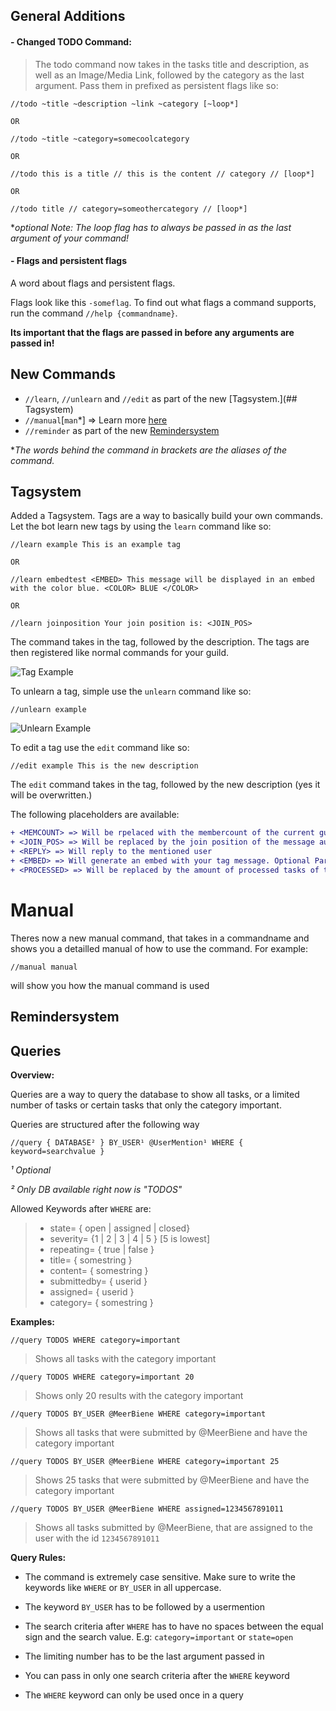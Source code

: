 ## General Additions

#### - Changed TODO Command:

> The todo command now takes in the tasks title and description, as well as an Image/Media Link, followed by the category as the last argument. Pass them in prefixed as persistent flags like so:

```
//todo ~title ~description ~link ~category [~loop*]

OR

//todo ~title ~category=somecoolcategory

OR

//todo this is a title // this is the content // category // [loop*]

OR

//todo title // category=someothercategory // [loop*]
```

\*_optional_
_Note: The loop flag has to always be passed in as the last argument of your command!_

#### - Flags and persistent flags

A word about flags and persistent flags.

Flags look like this `-someflag`. To find out what flags a command supports, run the command `//help {commandname}`.

**Its important that the flags are passed in before any arguments are passed in!**

## New Commands

- `//learn`, `//unlearn` and `//edit` as part of the new [Tagsystem.](## Tagsystem)
- `//manual`[`man`*] => Learn more [here](#Manual)
- `//reminder` as part of the new [Remindersystem](##Remindersystem)

\*_The words behind the command in brackets are the aliases of the command._

## Tagsystem

Added a Tagsystem. Tags are a way to basically build your own commands. Let the bot learn new tags by using the `learn` command like so:

```
//learn example This is an example tag

OR

//learn embedtest <EMBED> This message will be displayed in an embed with the color blue. <COLOR> BLUE </COLOR>

OR

//learn joinposition Your join position is: <JOIN_POS>
```

The command takes in the tag, followed by the description. The tags are then registered like normal commands for your guild.

![Tag Example](https://cdn.discordapp.com/attachments/710020973746716694/754270430134796298/unknown.png)

To unlearn a tag, simple use the `unlearn` command like so:

```
//unlearn example
```

![Unlearn Example](https://cdn.discordapp.com/attachments/710020770369110038/754271780566204446/unknown.png)

To edit a tag use the `edit` command like so:

```
//edit example This is the new description
```

The `edit` command takes in the tag, followed by the new description (yes it will be overwritten.)

The following placeholders are available:

```diff
+ <MEMCOUNT> => Will be rpelaced with the membercount of the current guild
+ <JOIN_POS> => Will be replaced by the join position of the message author
+ <REPLY> => Will reply to the mentioned user
+ <EMBED> => Will generate an embed with your tag message. Optional Parameters are <COLOR> BLUE </COLOR> (make sure to include a space after the color tags)
+ <PROCESSED> => Will be replaced by the amount of processed tasks of the message author
```

# Manual

Theres now a new manual command, that takes in a commandname and shows you a detailled manual of how to use the command. For example:

```
//manual manual
```

will show you how the manual command is used

## Remindersystem

## Queries

**Overview:**

Queries are a way to query the database to show all tasks, or a limited number of tasks or certain tasks that only the category important.


Queries are structured after the following way
```
//query { DATABASE² } BY_USER¹ @UserMention¹ WHERE { keyword=searchvalue }
```
*¹ Optional*

*² Only DB available right now is "TODOS"*



Allowed Keywords after `WHERE` are:

> - state= { open | assigned | closed}
> - severity= {1 | 2 | 3 | 4 | 5 } [5 is lowest]
> - repeating= { true | false }
> - title= { somestring }
> - content= { somestring }
> - submittedby= { userid }
> - assigned= { userid } 
> - category= { somestring }

**Examples:**

```
//query TODOS WHERE category=important
```

> Shows all tasks with the category important

```
//query TODOS WHERE category=important 20
```

> Shows only 20 results with the category important

```
//query TODOS BY_USER @MeerBiene WHERE category=important
```

> Shows all tasks that were submitted by @MeerBiene and have the category important

```
//query TODOS BY_USER @MeerBiene WHERE category=important 25
```

> Shows 25 tasks that were submitted by @MeerBiene and have the category important

```
//query TODOS BY_USER @MeerBiene WHERE assigned=1234567891011
```

> Shows all tasks submitted by @MeerBiene, that are assigned to the user with the id `1234567891011`

**Query Rules:**

- The command is extremely case sensitive. Make sure to write the keywords like `WHERE` or `BY_USER` in all uppercase.

- The keyword `BY_USER` has to be followed by a usermention

- The search criteria after `WHERE` has to have no spaces between the equal sign and the search value. E.g: `category=important` or `state=open`

- The limiting number has to be the last argument passed in

- You can pass in only one search criteria after the `WHERE` keyword

- The `WHERE` keyword can only be used once in a query
